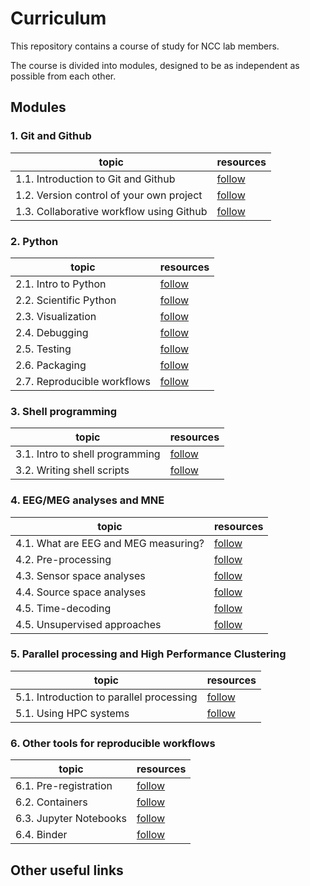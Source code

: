 # Curriculum

This repository contains a course of study for NCC lab members.

The course is divided into modules, designed to be as independent as possible from each other.

## Modules

### 1. Git and Github
| topic | resources |
| --- | --- |
| 1.1. Introduction to Git and Github | [follow](this.link) |
| 1.2. Version control of your own project | [follow](this.link) |
| 1.3. Collaborative workflow using Github | [follow](this.link) |

### 2. Python
| topic | resources |
| --- | --- |
| 2.1. Intro to Python | [follow](this.link) |
| 2.2. Scientific Python | [follow](this.link) |
| 2.3. Visualization | [follow](this.link) |
| 2.4. Debugging | [follow](this.link) |
| 2.5. Testing | [follow](this.link) |
| 2.6. Packaging | [follow](this.link) |
| 2.7. Reproducible workflows | [follow](this.link) |

### 3. Shell programming
| topic | resources |
| --- | --- |
| 3.1. Intro to shell programming | [follow](this.link) |
| 3.2. Writing shell scripts | [follow](this.link) |

### 4. EEG/MEG analyses and MNE
| topic | resources |
| --- | --- |
| 4.1. What are EEG and MEG measuring? | [follow](this.link) |
| 4.2. Pre-processing | [follow](this.link) |
| 4.3. Sensor space analyses | [follow](this.link) |
| 4.4. Source space analyses | [follow](this.link) |
| 4.5. Time-decoding | [follow](this.link) |
| 4.5. Unsupervised approaches | [follow](this.link) |

### 5. Parallel processing and High Performance Clustering
| topic | resources |
| --- | --- |
| 5.1. Introduction to parallel processing | [follow](this.link) |
| 5.1. Using HPC systems | [follow](this.link) |

### 6. Other tools for reproducible workflows
| topic | resources |
| --- | --- |
| 6.1. Pre-registration | [follow](this.link) |
| 6.2. Containers | [follow](this.link) |
| 6.3. Jupyter Notebooks | [follow](this.link) |
| 6.4. Binder | [follow](this.link) |

## Other useful links